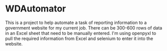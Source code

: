 # WDAutomator

This is a project to help automate a task of reporting information to a government website for my current job. There 
can be 300-600 rows of data in an Excel sheet that need to be manually entered. I'm using openpyxl to pull the required 
information from Excel and selenium to enter it into the website.


